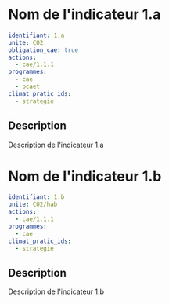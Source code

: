 # Nom de l'indicateur 1.a

```yaml
identifiant: 1.a
unite: CO2
obligation_cae: true
actions:
  - cae/1.1.1
programmes:
  - cae
  - pcaet
climat_pratic_ids:
  - strategie
```
## Description
Description de l'indicateur 1.a




# Nom de l'indicateur 1.b

```yaml
identifiant: 1.b
unite: CO2/hab
actions:
  - cae/1.1.1
programmes:
  - cae
climat_pratic_ids:
  - strategie
```
## Description
Description de l'indicateur 1.b

